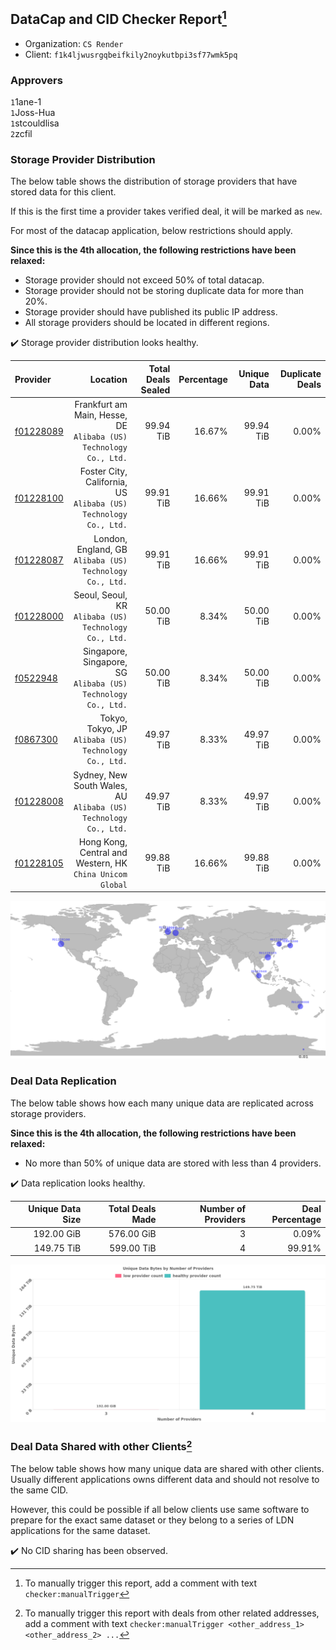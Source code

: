 ## DataCap and CID Checker Report[^1]
 - Organization: `CS Render`
 - Client: `f1k4ljwusrgqbeifkily2noykutbpi3sf77wmk5pq`
### Approvers
`1`1ane-1<br/>`1`Joss-Hua<br/>`1`stcouldlisa<br/>`2`zcfil

### Storage Provider Distribution
The below table shows the distribution of storage providers that have stored data for this client.

If this is the first time a provider takes verified deal, it will be marked as `new`.

For most of the datacap application, below restrictions should apply.

**Since this is the 4th allocation, the following restrictions have been relaxed:**
 - Storage provider should not exceed 50% of total datacap.
 - Storage provider should not be storing duplicate data for more than 20%.
 - Storage provider should have published its public IP address.
 - All storage providers should be located in different regions.

✔️ Storage provider distribution looks healthy.

| Provider                                              |                                                             Location | Total Deals Sealed | Percentage | Unique Data | Duplicate Deals |
| :---------------------------------------------------- | -------------------------------------------------------------------: | -----------------: | ---------: | ----------: | --------------: |
| [f01228089](https://filfox.info/en/address/f01228089) | Frankfurt am Main, Hesse, DE<br/>`Alibaba (US) Technology Co., Ltd.` |          99.94 TiB |     16.67% |   99.94 TiB |           0.00% |
| [f01228100](https://filfox.info/en/address/f01228100) |  Foster City, California, US<br/>`Alibaba (US) Technology Co., Ltd.` |          99.91 TiB |     16.66% |   99.91 TiB |           0.00% |
| [f01228087](https://filfox.info/en/address/f01228087) |          London, England, GB<br/>`Alibaba (US) Technology Co., Ltd.` |          99.91 TiB |     16.66% |   99.91 TiB |           0.00% |
| [f01228000](https://filfox.info/en/address/f01228000) |             Seoul, Seoul, KR<br/>`Alibaba (US) Technology Co., Ltd.` |          50.00 TiB |      8.34% |   50.00 TiB |           0.00% |
| [f0522948](https://filfox.info/en/address/f0522948)   |     Singapore, Singapore, SG<br/>`Alibaba (US) Technology Co., Ltd.` |          50.00 TiB |      8.34% |   50.00 TiB |           0.00% |
| [f0867300](https://filfox.info/en/address/f0867300)   |             Tokyo, Tokyo, JP<br/>`Alibaba (US) Technology Co., Ltd.` |          49.97 TiB |      8.33% |   49.97 TiB |           0.00% |
| [f01228008](https://filfox.info/en/address/f01228008) |  Sydney, New South Wales, AU<br/>`Alibaba (US) Technology Co., Ltd.` |          49.97 TiB |      8.33% |   49.97 TiB |           0.00% |
| [f01228105](https://filfox.info/en/address/f01228105) |         Hong Kong, Central and Western, HK<br/>`China Unicom Global` |          99.88 TiB |     16.66% |   99.88 TiB |           0.00% |

<img src="https://raw.githubusercontent.com/data-preservation-programs/filplus-checker-assets/main/filecoin-project/filecoin-plus-large-datasets/issues/1201/1689076893203.png"/>

### Deal Data Replication
The below table shows how each many unique data are replicated across storage providers.


**Since this is the 4th allocation, the following restrictions have been relaxed:**
- No more than 50% of unique data are stored with less than 4 providers.

✔️ Data replication looks healthy.

| Unique Data Size | Total Deals Made | Number of Providers | Deal Percentage |
| ---------------: | ---------------: | ------------------: | --------------: |
|       192.00 GiB |       576.00 GiB |                   3 |           0.09% |
|       149.75 TiB |       599.00 TiB |                   4 |          99.91% |

<img src="https://raw.githubusercontent.com/data-preservation-programs/filplus-checker-assets/main/filecoin-project/filecoin-plus-large-datasets/issues/1201/1689076895997.png"/>

### Deal Data Shared with other Clients[^3]
The below table shows how many unique data are shared with other clients.
Usually different applications owns different data and should not resolve to the same CID.

However, this could be possible if all below clients use same software to prepare for the exact same dataset or they belong to a series of LDN applications for the same dataset.

✔️ No CID sharing has been observed.

[^1]: To manually trigger this report, add a comment with text `checker:manualTrigger`

[^2]: Deals from those addresses are combined into this report as they are specified with `checker:manualTrigger`

[^3]: To manually trigger this report with deals from other related addresses, add a comment with text `checker:manualTrigger <other_address_1> <other_address_2> ...`
